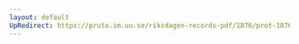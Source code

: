```yaml
---
layout: default
UpRedirect: https://pruto.im.uu.se/riksdagen-records-pdf/1876/prot-1876--fk--031/prot-1876--fk--031_011.pdf
---
```

